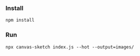 ### Install

```
npm install
```

### Run

```
npx canvas-sketch index.js --hot --output=images/
```
